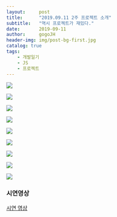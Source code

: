 ```yaml
---
layout:     post
title:      "2019.09.11 2주 프로젝트 소개"
subtitle:   "역시 프로젝트가 재밌다."
date:       2019-09-11
author:     gogoJH
header-img: img/post-bg-first.jpg
catalog: true
tags:
    - 개발일기
    - JS
    - 프로젝트
---
```


![](https://k.kakaocdn.net/dn/bCYrCg/btqwwYrjFln/WqhftXpSDxFIiIxda24bS0/img.png)

![](https://k.kakaocdn.net/dn/LZCro/btqwyQr6fLY/aQZmzsi1kxS8ReCEkU78UK/img.png)

![](https://k.kakaocdn.net/dn/pGi1z/btqwxjhGN06/eoxu1Cjy0V1cGKKwjiqFl1/img.png)

![](https://k.kakaocdn.net/dn/Pinvn/btqwx20PmCL/B5iwpwihxXRD2SRPk2a8M1/img.png)

![](https://k.kakaocdn.net/dn/q0u8K/btqwx4YDoHY/BDLllzNea8TDVapXb331q1/img.png)

![](https://k.kakaocdn.net/dn/bH27Ky/btqwxjILQRH/psWifgefFUZFwuYKpbyaUK/img.png)

![](https://k.kakaocdn.net/dn/n2k2h/btqwy1UsTN9/L1LY6WoZbkxEQbCbul6dkk/img.png)

![](https://k.kakaocdn.net/dn/cak94c/btqwxTwhE2O/rrlH0jWRfE6rmXvKgDoXM1/img.png)

![](https://k.kakaocdn.net/dn/uDt5h/btqwwYdNwRn/2Kn4yvo4L6LcY9XEb0mfjk/img.png)
<br>
### 시연영상 ###

[시연 영상 ](https://youtu.be/ORsNnWR-pKs)

<!--stackedit_data:
eyJoaXN0b3J5IjpbNDQ4NzI5NjEzLC0xNTYyMDE2NjkzLDE3ND
E4ODg5NDddfQ==
-->
